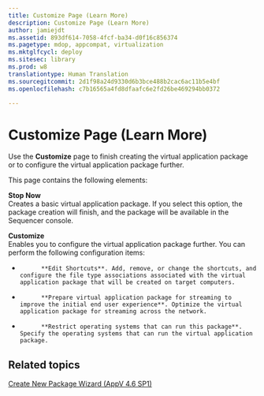 ```yaml
---
title: Customize Page (Learn More)
description: Customize Page (Learn More)
author: jamiejdt
ms.assetid: 893df614-7058-4fcf-ba34-d0f16c856374
ms.pagetype: mdop, appcompat, virtualization
ms.mktglfcycl: deploy
ms.sitesec: library
ms.prod: w8
translationtype: Human Translation
ms.sourcegitcommit: 2d1f98a24d9330d6b3bce488b2cac6ac11b5e4bf
ms.openlocfilehash: c7b16565a4fd8dfaafc6e2fd26be469294bb0372

---
```



# Customize Page (Learn More)


Use the **Customize** page to finish creating the virtual application package or to configure the virtual application package further.

This page contains the following elements:

<a href="" id="stop-now"></a>**Stop Now**  
Creates a basic virtual application package. If you select this option, the package creation will finish, and the package will be available in the Sequencer console.

<a href="" id="customize"></a>**Customize**  
Enables you to configure the virtual application package further. You can perform the following configuration items:

-   
            **Edit Shortcuts**. Add, remove, or change the shortcuts, and configure the file type associations associated with the virtual application package that will be created on target computers.

-   
            **Prepare virtual application package for streaming to improve the initial end user experience**. Optimize the virtual application package for streaming across the network.

-   
            **Restrict operating systems that can run this package**. Specify the operating systems that can run the virtual application package.

## Related topics


[Create New Package Wizard (AppV 4.6 SP1)](create-new-package-wizard---appv-46-sp1-.md)

 

 








<!--HONumber=Jun16_HO4-->



